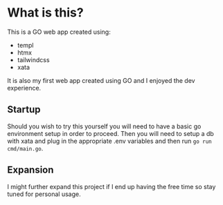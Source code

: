 # What is this?

This is a GO web app created using:

- templ
- htmx
- tailwindcss
- xata

It is also my first web app created using GO and I enjoyed the dev experience.

## Startup

Should you wish to try this yourself you will need to have a basic go environment setup in order to proceed.
Then you will need to setup a db with xata and plug in the appropriate .env variables and then run `go run cmd/main.go`.

## Expansion

I might further expand this project if I end up having the free time so stay tuned for personal usage.
